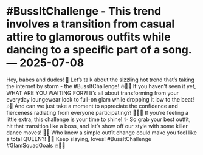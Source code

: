 # #BussItChallenge - This trend involves a transition from casual attire to glamorous outfits while dancing to a specific part of a song. — 2025-07-08

Hey, babes and dudes! 🌟 Let’s talk about the sizzling hot trend that’s taking the internet by storm - the #BussItChallenge! 🔥👗💃 If you haven’t seen it yet, WHAT ARE YOU WAITING FOR?! It’s all about transforming from your everyday loungewear look to full-on glam while dropping it low to the beat! 🎶💅 And can we just take a moment to appreciate the confidence and fierceness radiating from everyone participating?! 💁‍♀️💥 If you’re feeling a little extra, this challenge is your time to shine! ✨ So grab your best outfit, hit that transition like a boss, and let’s show off our style with some killer dance moves! 💃🕺 Who knew a simple outfit change could make you feel like a total QUEEN?! 👑💫 Keep slaying, loves! #BussItChallenge #GlamSquadGoals 🔥💋💃